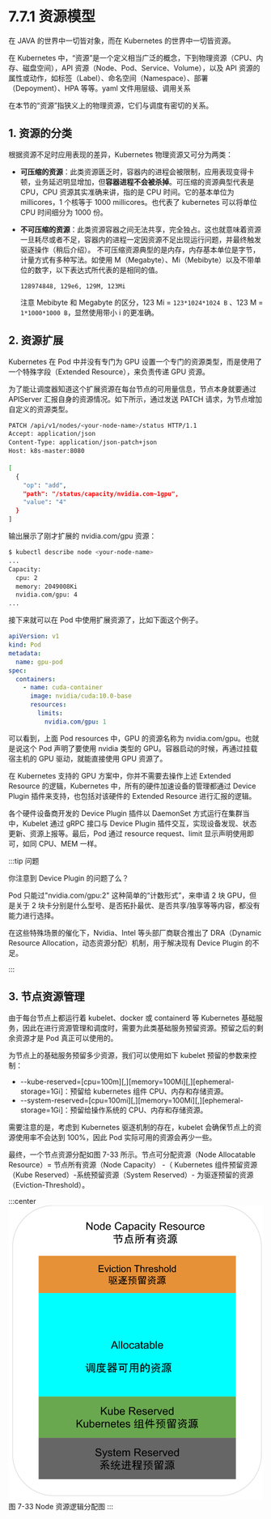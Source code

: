 # 7.7.1 资源模型


在 JAVA 的世界中一切皆对象，而在 Kubernetes 的世界中一切皆资源。

在 Kubernetes 中，“资源”是一个定义相当广泛的概念，下到物理资源（CPU、内存、磁盘空间），API 资源（Node、Pod、Service、Volume），以及 API 资源的属性或动作，如标签（Label）、命名空间（Namespace）、部署（Depoyment）、HPA 等等。yaml 文件用层级、调用关系

在本节的“资源”指狭义上的物理资源，它们与调度有密切的关系。

## 1. 资源的分类

根据资源不足时应用表现的差异，Kubernetes 物理资源又可分为两类：

- **可压缩的资源**：此类资源匮乏时，容器内的进程会被限制，应用表现变得卡顿，业务延迟明显增加，但**容器进程不会被杀掉**。可压缩的资源典型代表是 CPU，CPU 资源其实准确来讲，指的是 CPU 时间。它的基本单位为 millicores，1 个核等于 1000 millicores。也代表了 kubernetes 可以将单位 CPU 时间细分为 1000 份。

- **不可压缩的资源**：此类资源容器之间无法共享，完全独占。这也就意味着资源一旦耗尽或者不足，容器内的进程一定因资源不足出现运行问题，并最终触发驱逐操作（稍后介绍）。
  不可压缩资源典型的是内存，内存基本单位是字节，计量方式有多种写法。如使用 M（Megabyte）、Mi（Mebibyte）以及不带单位的数字，以下表达式所代表的是相同的值。

  ```plain
  128974848, 129e6, 129M, 123Mi
  ```
  注意 Mebibyte 和 Megabyte 的区分，123 Mi = `123*1024*1024 B` 、123 M = `1*1000*1000 B`，显然使用带小 i 的更准确。

## 2. 资源扩展

Kubernetes 在 Pod 中并没有专门为 GPU 设置一个专门的资源类型，而是使用了一个特殊字段（Extended Resource），来负责传递 GPU 资源。

为了能让调度器知道这个扩展资源在每台节点的可用量信息，节点本身就要通过 APIServer 汇报自身的资源情况。如下所示，通过发送 PATCH 请求，为节点增加自定义的资源类型。

```bash
PATCH /api/v1/nodes/<your-node-name>/status HTTP/1.1
Accept: application/json
Content-Type: application/json-patch+json
Host: k8s-master:8080

[
  {
    "op": "add",
    "path": "/status/capacity/nvidia.com~1gpu",
    "value": "4"
  }
]
```

输出展示了刚才扩展的 nvidia.com/gpu 资源：

```bash
$ kubectl describe node <your-node-name>
...
Capacity:
  cpu: 2
  memory: 2049008Ki
  nvidia.com/gpu: 4
...
```

接下来就可以在 Pod 中使用扩展资源了，比如下面这个例子。

```yaml
apiVersion: v1
kind: Pod
metadata:
  name: gpu-pod
spec:
  containers:
    - name: cuda-container
      image: nvidia/cuda:10.0-base
      resources:
        limits:
          nvidia.com/gpu: 1
```

可以看到，上面 Pod resources 中，GPU 的资源名称为 nvidia.com/gpu。也就是说这个 Pod 声明了要使用 nvidia 类型的 GPU。容器启动的时候，再通过挂载宿主机的 GPU 驱动，就能直接使用 GPU 资源了。

在 Kubernetes 支持的 GPU 方案中，你并不需要去操作上述 Extended Resource 的逻辑，Kubernetes 中，所有的硬件加速设备的管理都通过 Device Plugin 插件来支持，也包括对该硬件的 Extended Resource 进行汇报的逻辑。

各个硬件设备商开发的 Device Plugin 插件以 DaemonSet 方式运行在集群当中，Kubelet 通过 gRPC 接口与 Device Plugin 插件交互，实现设备发现、状态更新、资源上报等。最后，Pod 通过 resource request、limit 显示声明使用即可，如同 CPU、MEM 一样。

:::tip 问题

你注意到 Device Plugin 的问题了么？

Pod 只能过"nvidia.com/gpu:2" 这种简单的“计数形式”，来申请 2 块 GPU，但是关于 2 块卡分别是什么型号、是否拓扑最优、是否共享/独享等等内容，都没有能力进行选择。

在这些特殊场景的催化下，Nvidia、Intel 等头部厂商联合推出了 DRA（Dynamic Resource Allocation，动态资源分配）机制，用于解决现有 Device Plugin 的不足。

:::

## 3. 节点资源管理

由于每台节点上都运行着 kubelet、docker 或 containerd 等 Kubernetes 基础服务，因此在进行资源管理和调度时，需要为此类基础服务预留资源。预留之后的剩余资源才是 Pod 真正可以使用的。

为节点上的基础服务预留多少资源，我们可以使用如下 kubelet 预留的参数来控制：

- --kube-reserved=[cpu=100m][,][memory=100Mi][,][ephemeral-storage=1Gi]：预留给 kubernetes 组件 CPU、内存和存储资源。
- --system-reserved=[cpu=100mi][,][memory=100Mi][,][ephemeral-storage=1Gi]：预留给操作系统的 CPU、内存和存储资源。

需要注意的是，考虑到 Kubernetes 驱逐机制的存在，kubelet 会确保节点上的资源使用率不会达到 100%，因此 Pod 实际可用的资源会再少一些。

最终，一个节点资源分配如图 7-33 所示。节点可分配资源（Node Allocatable Resource）= 节点所有资源（Node Capacity） -（ Kubernetes 组件预留资源（Kube Reserved）-系统预留资源（System Reserved）- 为驱逐预留的资源（Eviction-Threshold）。

:::center
  ![](../assets/k8s-resource.svg)<br/>
  图 7-33 Node 资源逻辑分配图
:::








